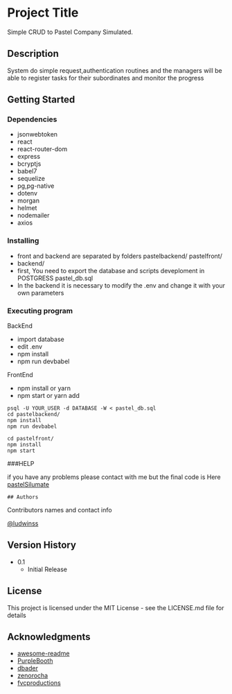 # Project Title

Simple CRUD to Pastel Company Simulated.

## Description

System do simple request,authentication routines and  the managers will be able to register tasks for their subordinates and monitor the progress

## Getting Started

### Dependencies

* jsonwebtoken
* react
* react-router-dom
* express
* bcryptjs
* babel7
* sequelize
* pg,pg-native
* dotenv
* morgan
* helmet
* nodemailer
* axios

### Installing

* front and backend are separated by folders pastelbackend/ pastelfront/
* backend/
* first, You need to export the database and scripts deveploment in POSTGRESS  pastel_db.sql
* In the backend it is necessary to modify the .env and change it with your own parameters

### Executing program
BackEnd
* import database 
* edit .env
* npm install
* npm run devbabel

FrontEnd

* npm install or yarn
* npm start or yarn add

```
psql -U YOUR_USER -d DATABASE -W < pastel_db.sql
cd pastelbackend/
npm install
npm run devbabel

cd pastelfront/
npm install
npm start

````
###HELP

if you have any problems please contact with me 
but the final code is Here [pastelSilumate](https://pastelsimulatesmn.herokuapp.com/)
```
## Authors
``````
Contributors names and contact info

[@ludwinss](https://www.instagram.com/ludwinss)

## Version History

* 0.1
    * Initial Release

## License

This project is licensed under the MIT License - see the LICENSE.md file for details

## Acknowledgments

* [awesome-readme](https://github.com/matiassingers/awesome-readme)
* [PurpleBooth](https://gist.github.com/PurpleBooth/109311bb0361f32d87a2)
* [dbader](https://github.com/dbader/readme-template)
* [zenorocha](https://gist.github.com/zenorocha/4526327)
* [fvcproductions](https://gist.github.com/fvcproductions/1bfc2d4aecb01a834b46)
